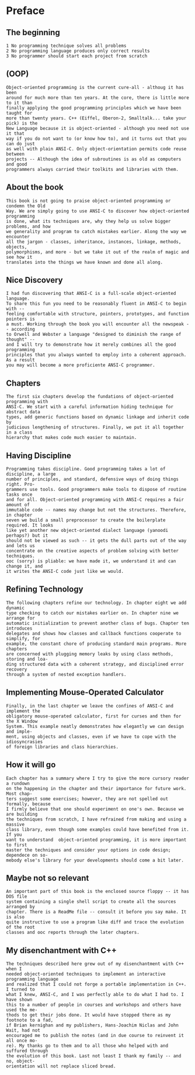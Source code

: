 # Preface
## The beginning
    1 No programming technique solves all problems 
    2 No programming language produces only correct results 
    3 No programmer should start each project from scratch 
## (OOP)    
    Object-oriented programming is the current cure-all - althoug it has been
    around for much more than ten years. At the core, there is little more to it than
    finally applying the good programming principles which we have been taught for 
    more than twenty years. C++ (Eiffel, Oberon-2, Smalltalk... take your pick) is the
    New Language because it is object-oriented - although you need not use it that 
    way if you do not want to (or know how to), and it turns out that you can do just
    as well with plain ANSI-C. Only object-orientation permits code reuse between
    projects -- Although the idea of subroutines is as old as computers and good 
    programmers always carried their toolkits and libraries with them.

## About the book
    This book is not going to praise object-oriented programming or condemn the Old 
    Way. We are simply going to use ANSI-C to discover how object-oriented programming
    is done, what its techniques are, why they help us solve bigger problems, and how 
    we generality and program to catch mistakes earlier. Along the way we encounter
    all the jargon - classes, inheritance, instances, linkage, methods, objects, 
    polymorphisms, and more - but we take it out of the realm of magic and see how it 
    translates into the things we have known and done all along.

## Nice Discovery
    I had fun discovering that ANSI-C is a full-scale object-oriented language.
    To share this fun you need to be reasonably fluent in ANSI-C to begin with -- 
    feeling comfortable with structure, pointers, prototypes, and function pointers is
    a must. Working through the book you will encounter all the newspeak -- according 
    to Orwell and Webster a language "designed to diminish the range of thought" -- 
    and I will try to demonstrate how it merely combines all the good programming 
    principles that you always wanted to employ into a coherent approach. As a result
    you may will become a more proficiente ANSI-C programmer. 

## Chapters
    The first six chapters develop the fundations of object-oriented programming with
    ANSI-C. We start with a careful information hiding technique for abstract data 
    types, add generic functions based on dynamic linkage and inherit code by 
    judicious lengthening of structures. Finally, we put it all together in a class
    hierarchy that makes code much easier to maintain.

## Having Discipline
    Programming takes discipline. Good programming takes a lot of discipline, a large
    number of principles, and standard, defensive ways of doing things right. Pro-
    grammers use tools. Good programmers make tools to dispose of routine tasks once
    and for all. Object-oriented programming with ANSI-C requires a fair amount of
    immutable code -- names may change but not the structures. Therefore, in chapter
    seven we build a small preprocessor to create the boilerplate required. It looks
    like yet another new object-oriented dialect language (yanoodi perhaps?) but it
    should not be viewed as such -- it gets the dull parts out of the way and lets us
    concentrate on the creative aspects of problem solving with better techniques. 
    ooc (sorry) is pliable: we have made it, we understand it and can change it, and 
    it writes the ANSI-C code just like we would.

## Refining Technology
    The following chapters refine our technology. In chapter eight we add dynamic 
    type checking to catch our mistakes earlier on. In chapter nine we arrange for
    automatic initialization to prevent another class of bugs. Chapter ten introduces
    delegates and shows how classes and callback functions cooperate to simplify, for
    example, the constant chore of producing standard main programs. More chapters 
    are concerned with plugging memory leaks by using class methods, storing and loa-
    ding structured data with a coherent strategy, and disciplined error recovery 
    through a system of nested exception handlers.

## Implementing Mouse-Operated Calculator
    Finally, in the last chapter we leave the confines of ANSI-C and implement the 
    obligatory mouse-operated calculator, first for curses and then for the X Window
    System. This example neatly demonstrates how elegantly we can design and imple-
    ment, using objects and classes, even if we have to cope with the idiosyncrasies
    of foreign libraries and class hierarchies. 

## How it will go
    Each chapter has a summary where I try to give the more cursory reader a rundown
    on the happening in the chapter and their importance for future work. Most chap-
    ters suggest some exercises; however, they are not spelled out formally, because
    I firmly believe that one should experiment on one's own. Because we are building
    the techniques from scratch, I have refrained from making and using a massive
    class library, even though some examples could have benefited from it. If you
    want to understand  object-oriented programming, it is more important to first 
    master the techniques and consider your options in code design; dependece on so-
    mebody else's library for your developments should come a bit later.

## Maybe not so relevant
    An important part of this book is the enclosed source floppy -- it has DOS file
    system containing a single shell script to create all the sources arranged by 
    chapter. There is a ReadMe file -- consult it before you say make. It is also 
    quite instructive to use a program like diff and trace the evolution of the root
    classes and ooc reports through the later chapters.

## My disenchantment with C++
    The techniques described here grew out of my disenchantment with C++ when I 
    needed object-oriented techniques to implement an interactive programming language    
    and realized that I could not forge a portable implementation in C++. I turned to 
    what I knew, ANSI-C, and I was perfectly able to do what I had to. I have shown 
    this to a number of people in courses and workshops and others have used the me-
    thods to get their jobs done. It would have stopped there as my footnote to a fad,
    if Brian kernighan and my publishers, Hans-Joachim Niclas and John Wait, had not
    encouraged me to publish the notes (and in due course to reinvent it all once mo-
    re). My thanks go to them and to all those who helped with and suffured through
    the evolution of this book. Last not least I thank my family -- and no, object-
    orientation will not replace sliced bread. 
